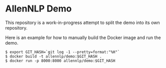 # AllenNLP Demo

This repository is a work-in-progress attempt to split the demo into its own repository.

Here is an example for how to manually build the Docker image and run the demo.

```
$ export GIT_HASH=`git log -1 --pretty=format:"%H"`
$ docker build -t allennlp/demo:$GIT_HASH .
$ docker run -p 8000:8000 allennlp/demo:$GIT_HASH
```
